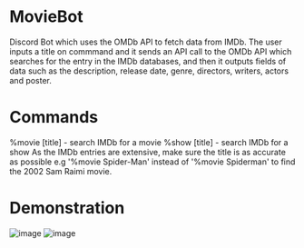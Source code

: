 # MovieBot
Discord Bot which uses the OMDb API to fetch data from IMDb.
The user inputs a title on commmand and it sends an API call to the OMDb API which searches for the entry in the IMDb databases, and then it outputs fields of data such as the description, release date, genre, directors, writers, actors and poster.
# Commands
%movie [title] - search IMDb for a movie
%show [title] - search IMDb for a show
As the IMDb entries are extensive, make sure the title is as accurate as possible e.g '%movie Spider-Man' instead of '%movie Spiderman' to find the 2002 Sam Raimi movie.
# Demonstration
![image](https://user-images.githubusercontent.com/65255238/204690372-48d1b14a-1e57-4f97-8e71-e35bd0cb4c1e.png)
![image](https://user-images.githubusercontent.com/65255238/204690436-69753c81-437e-4f54-a2a6-9cb3e020f189.png)
